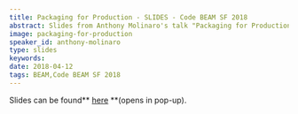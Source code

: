 ```yaml
---
title: Packaging for Production - SLIDES - Code BEAM SF 2018
abstract: Slides from Anthony Molinaro's talk "Packaging for Production" - Code BEAM SF 2018
image: packaging-for-production
speaker_id: anthony-molinaro
type: slides
keywords: 
date: 2018-04-12
tags: BEAM,Code BEAM SF 2018
---
```

Slides can be found** <a href="/uploads/media/default/0001/01/4c28d616e92685be295e81707715a26261d0735c.pdf" target="_blank">here</a> **(opens in pop-up).
